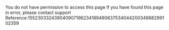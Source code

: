 You do not have permission to access this page If you have found this page in error, please contact support Reference:15523033243904090719623418949083753404420034968299102359